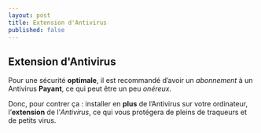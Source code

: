 ```yaml
---
layout: post
title: Extension d'Antivirus
published: false
---
```


## Extension d'Antivirus

Pour une sécurité **optimale**, il est recommandé d’avoir un *abonnement* à un Antivirus **Payant**, ce qui peut être un peu *onéreux*.  

Donc, pour contrer ça : installer en **plus** de l’Antivirus sur votre ordinateur, l’**extension** de l’*Antivirus*, ce qui vous protégera de pleins de traqueurs et de petits virus.
